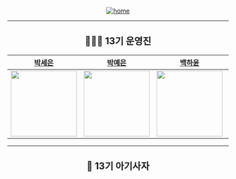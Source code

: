 <div align="center">

<a href="https://github.com/LikeLion-13th-SKHU.github.io/">

![home](https://img.shields.io/badge/Home-LikeLion13th-orange)

</a>



---

## 👩🏻‍💻 13기 운영진

|          [박세은](https://github.com/seun0123)          |          [박예은](https://github.com/yengniws)          |          [백하윤](https://github.com/hayoon07)          |          [양라윤](https://github.com/rryuuni)          |          [윤현승](https://github.com/dbsgustmd)          |          [유하영](https://github.com/ttttkii913)          |          [이예은](https://github.com/eunxeum)          |          [정다운](https://github.com/wjdekdns1028)          |          [조규림](https://github.com/ckr8305)          |          [안준영](https://github.com/Junyeong-An)          |
| :-------------------------------------------------------: | :-------------------------------------------------------: | :--------------------------------------------------------: | :----------------------------------------------------: | :-----------------------------------------------------: | :--------------------------------------------------------: | :------------------------------------------------------: | :---------------------------------------------------: | :------------------------------------------------------: | :------------------------------------------------------: |
| <img src="https://github.com/seun0123.png" width="150"> | <img src="https://github.com/yengniws.png" width="150"> | <img src="https://github.com/hayoon07.png" width="150"> | <img src="https://github.com/rryuuni.png" width="150"> | <img src="https://github.com/dbsgustmd.png" width="150"> | <img src="https://github.com/ttttkii913.png" width="150"> | <img src="https://github.com/eunxeum.png" width="150"> | <img src="https://github.com/wjdekdns1028" width="150"> | <img src="https://github.com/ckr8305.png" width="150"> | <img src="https://github.com/Junyeong-An.png" width="150"> |

---

## 🦁 13기 아기사자


</div>
